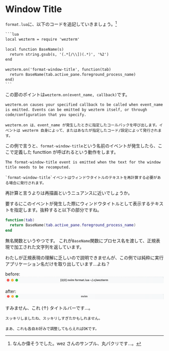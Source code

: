 # Window Title
`format.lua`に、以下のコードを追記していきましょう。[^code]

~~~admonish example title="format.lua"
```lua
local wezterm = require 'wezterm'

local function BaseName(s)
  return string.gsub(s, '(.*[/\\])(.*)', '%2')
end

wezterm.on('format-window-title', function(tab)
  return BaseName(tab.active_pane.foreground_process_name)
end)
```
~~~

この節のポイントは`wezterm.on(event_name, callback)`です。

```admonish note title="[on - Wez's Terminal Emulator](https://wezfurlong.org/wezterm/config/lua/wezterm/on.html)"
wezterm.on causes your specified callback to be called when event_name is emitted. Events can be emitted by wezterm itself, or through code/configuration that you specify.

wezterm.on は、event_name が発生したときに指定したコールバックを呼び出します。イベントは wezterm 自身によって、またはあなたが指定したコード/設定によって発行されます。
```

この例で言うと、`format-window-title`という名前のイベントが発生したら、ここで定義した functtion が呼ばれるという動作をします。

```admonish note title="[format-window-title - Wez's Terminal Emulator](https://wezfurlong.org/wezterm/config/lua/window-events/format-window-title.html)"
The format-window-title event is emitted when the text for the window title needs to be recomputed.

`format-window-title`イベントはウィンドウタイトルのテキストを再計算する必要がある場合に発行されます。
```

再計算と言うよりは再描画というニュアンスに近いでしょうか。

要するにこのイベントが発生した際にウィンドウタイトルとして表示するテキストを指定します。抜粋すると以下の部分ですね。

```lua
function(tab)
  return BaseName(tab.active_pane.foreground_process_name)
end
```

無名関数というやつです。
これが`BaseName`関数にプロセス名を渡して、正規表現で加工された文字列を返しています。

わたしが正規表現の理解に乏しいので説明できませんが、この例では純粋に実行アプリケーション名だけを取り出しています...よね？

before:
![window-title-before](img/window-title-before.png)

after:
![window-title-after](img/window-title-after.png)

すみません、これ (↑) タイトルバーです...。 

```admonish success
スッキリしましたね、スッキリしすぎたかもしれません。

まあ、これも各自お好みで調整してもらえればOKです。
```
[^code]: なんか偉そうでした。wez さんのサンプル、丸パクリです...。
